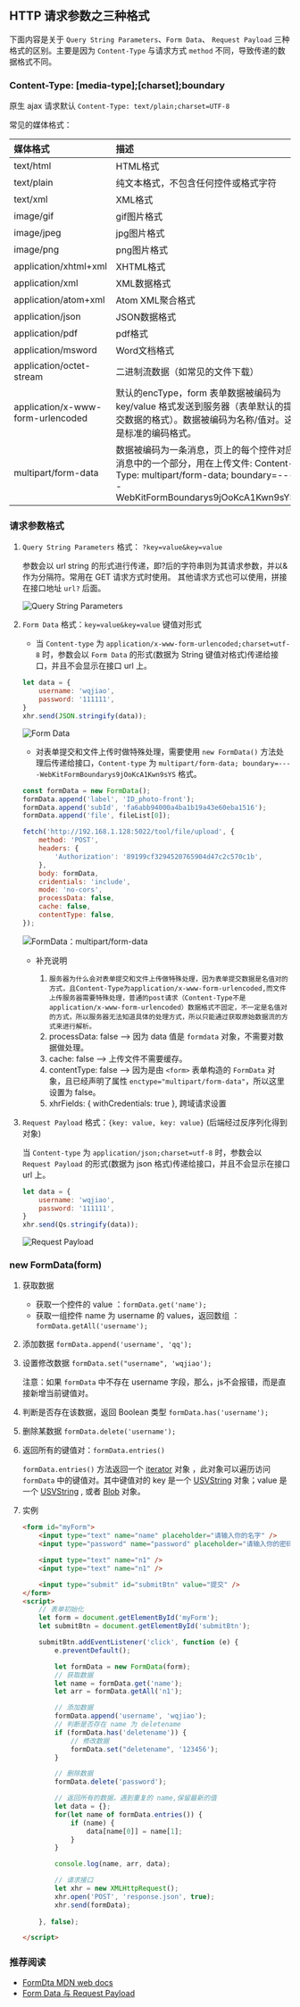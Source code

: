 ## HTTP 请求参数之三种格式

下面内容是关于 `Query String Parameters`、`Form Data`、 `Request Payload` 三种格式的区别。主要是因为 `Content-Type` 与请求方式 `method` 不同，导致传递的数据格式不同。

### Content-Type: [media-type];[charset];boundary

原生 ajax 请求默认 `Content-Type: text/plain;charset=UTF-8`

常见的媒体格式：

| 媒体格式 | 描述 |
| :-------------------------------- | :--------- |
| text/html                         |  HTML格式  |
| text/plain                        | 纯文本格式，不包含任何控件或格式字符  |
| text/xml                          |   XML格式  |
| image/gif                         | gif图片格式  |
| image/jpeg                        | jpg图片格式  |
| image/png                         | png图片格式  |
| application/xhtml+xml             | XHTML格式  |
| application/xml                   |  XML数据格式  |
| application/atom+xml              | Atom XML聚合格式  |
| application/json                  |  JSON数据格式  |
| application/pdf                   | pdf格式  |
| application/msword                |  Word文档格式  |
| application/octet-stream          |  二进制流数据（如常见的文件下载）  |
| application/x-www-form-urlencoded |  默认的encType，form 表单数据被编码为 key/value 格式发送到服务器（表单默认的提交数据的格式）。数据被编码为名称/值对。这是标准的编码格式。  |
| multipart/form-data               | 数据被编码为一条消息，页上的每个控件对应消息中的一个部分，用在上传文件: Content-Type: multipart/form-data; boundary=----WebKitFormBoundarys9jOoKcA1Kwn9sYS  |

### 请求参数格式

1. `Query String Parameters` 格式： `?key=value&key=value`

    参数会以 url string 的形式进行传递，即?后的字符串则为其请求参数，并以&作为分隔符。常用在 GET 请求方式时使用。 其他请求方式也可以使用，拼接在接口地址 `url?` 后面。

    ![Query String Parameters](../assets/QueryStringParameter.png)

2. `Form Data` 格式：`key=value&key=value` 键值对形式

    - 当 `Content-type` 为 `application/x-www-form-urlencoded;charset=utf-8` 时，参数会以 `Form Data` 的形式(数据为 String 键值对格式)传递给接口，并且不会显示在接口 url 上。

    ```js
    let data = {
        username: 'wqjiao',
        password: '111111',
    }
    xhr.send(JSON.stringify(data));
    ```
    ![Form Data](../assets/FormData.png)

    - 对表单提交和文件上传时做特殊处理，需要使用 `new FormData()` 方法处理后传递给接口，`Content-type` 为 `multipart/form-data; boundary=----WebKitFormBoundarys9jOoKcA1Kwn9sYS` 格式。

    ```js
    const formData = new FormData();
    formData.append('label', 'ID_photo-front');
    formData.append('subId', 'fa6abb94000a4ba1b19a43e60eba1516');
    formData.append('file', fileList[0]);

    fetch('http://192.168.1.128:5022/tool/file/upload', {
        method: 'POST',
        headers: {
            'Authorization': '89199cf3294520765904d47c2c570c1b',
        },
        body: formData,
        cridentials: 'include',
        mode: 'no-cors',
        processData: false,
        cache: false,
        contentType: false,
    });
    ```

    ![FormData：multipart/form-data](../assets/FormData_file.png)

    - 补充说明

        1. `服务器为什么会对表单提交和文件上传做特殊处理，因为表单提交数据是名值对的方式，且Content-Type为application/x-www-form-urlencoded,而文件上传服务器需要特殊处理，普通的post请求（Content-Type不是application/x-www-form-urlencoded）数据格式不固定，不一定是名值对的方式，所以服务器无法知道具体的处理方式，所以只能通过获取原始数据流的方式来进行解析。`
        2. processData: false --> 因为 data 值是 `formdata` 对象，不需要对数据做处理。
        3. cache: false --> 上传文件不需要缓存。
        4. contentType: false --> 因为是由 `<form>` 表单构造的 `FormData` 对象，且已经声明了属性 `enctype="multipart/form-data"`，所以这里设置为 false。
        5. xhrFields: { withCredentials: true }, 跨域请求设置

3. `Request Payload` 格式：`{key: value, key: value}` (后端经过反序列化得到对象)

    当 `Content-type` 为 `application/json;charset=utf-8` 时，参数会以 `Request Payload` 的形式(数据为 json 格式)传递给接口，并且不会显示在接口 url 上。

    ```js
    let data = {
        username: 'wqjiao',
        password: '111111',
    }
    xhr.send(Qs.stringify(data));
    ```

    ![Request Payload](../assets/RequestPayload.png)

### new FormData(form)

1. 获取数据

    - 获取一个控件的 value ：`formData.get('name');`
    - 获取一组控件 name 为 username 的 values，返回数组 ：`formData.getAll('username');`

2. 添加数据 `formData.append('username', 'qq');`

3. 设置修改数据 `formData.set("username", 'wqjiao');`

    注意：如果 `formData` 中不存在 username 字段，那么，js不会报错，而是直接新增当前键值对。

4. 判断是否存在该数据，返回 Boolean 类型 `formData.has('username');`

5. 删除某数据 `formData.delete('username');`

6. 返回所有的键值对：`formData.entries()`

    `formData.entries()` 方法返回一个 [iterator](https://developer.mozilla.org/zh-CN/docs/Web/JavaScript/Reference/Iteration_protocols) 对象 ，此对象可以遍历访问 `formData` 中的键值对。其中键值对的 key 是一个 [USVString](https://developer.mozilla.org/zh-CN/docs/Web/API/USVString) 对象；value 是一个 [USVString](https://developer.mozilla.org/zh-CN/docs/Web/API/USVString) , 或者 [Blob](https://developer.mozilla.org/zh-CN/docs/Web/API/Blob) 对象。

7. 实例

    ```html
    <form id="myForm">
        <input type="text" name="name" placeholder="请输入你的名字" />
        <input type="password" name="password" placeholder="请输入你的密码" />

        <input type="text" name="n1" />
        <input type="text" name="n1" />

        <input type="submit" id="submitBtn" value="提交" />
    </form>
    <script>
        // 表单初始化
        let form = document.getElementById('myForm');
        let submitBtn = document.getElementById('submitBtn');

        submitBtn.addEventListener('click', function (e) {
            e.preventDefault();

            let formData = new FormData(form);
            // 获取数据
            let name = formData.get('name');
            let arr = formData.getAll('n1');
    
            // 添加数据
            formData.append('username', 'wqjiao');
            // 判断是否存在 name 为 deletename
            if (formData.has('deletename')) {
                // 修改数据
                formData.set("deletename", '123456');
            }

            // 删除数据
            formData.delete('password');

            // 返回所有的数据，遇到重复的 name,保留最新的值
            let data = {};
            for(let name of formData.entries()) {
                if (name) {
                    data[name[0]] = name[1];
                }
            }

            console.log(name, arr, data);

            // 请求接口
            let xhr = new XMLHttpRequest();
            xhr.open('POST', 'response.json', true);
            xhr.send(formData);
            
        }, false);

    </script>
    ```

### 推荐阅读

* [FormDta MDN web docs](https://developer.mozilla.org/zh-CN/docs/Web/API/FormData)
* [Form Data 与 Request Payload](https://github.com/kaola-fed/blog/issues/105)

